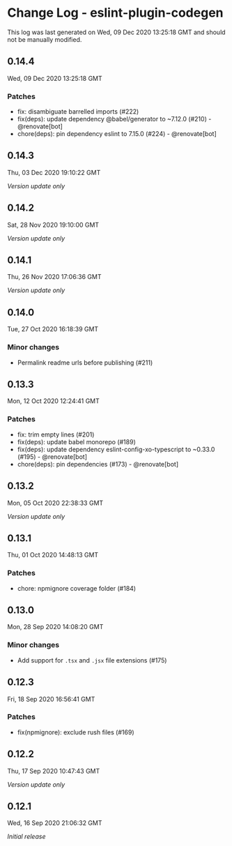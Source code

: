 # Change Log - eslint-plugin-codegen

This log was last generated on Wed, 09 Dec 2020 13:25:18 GMT and should not be manually modified.

## 0.14.4
Wed, 09 Dec 2020 13:25:18 GMT

### Patches

- fix: disambiguate barrelled imports (#222)
- fix(deps): update dependency @babel/generator to ~7.12.0 (#210) - @renovate[bot]
- chore(deps): pin dependency eslint to 7.15.0 (#224) - @renovate[bot]

## 0.14.3
Thu, 03 Dec 2020 19:10:22 GMT

_Version update only_

## 0.14.2
Sat, 28 Nov 2020 19:10:00 GMT

_Version update only_

## 0.14.1
Thu, 26 Nov 2020 17:06:36 GMT

_Version update only_

## 0.14.0
Tue, 27 Oct 2020 16:18:39 GMT

### Minor changes

- Permalink readme urls before publishing (#211)

## 0.13.3
Mon, 12 Oct 2020 12:24:41 GMT

### Patches

- fix: trim empty lines (#201)
- fix(deps): update babel monorepo (#189)
- fix(deps): update dependency eslint-config-xo-typescript to ~0.33.0 (#195) - @renovate[bot]
- chore(deps): pin dependencies (#173) - @renovate[bot]

## 0.13.2
Mon, 05 Oct 2020 22:38:33 GMT

_Version update only_

## 0.13.1
Thu, 01 Oct 2020 14:48:13 GMT

### Patches

- chore: npmignore coverage folder (#184)

## 0.13.0
Mon, 28 Sep 2020 14:08:20 GMT

### Minor changes

- Add support for `.tsx` and `.jsx` file extensions (#175)

## 0.12.3
Fri, 18 Sep 2020 16:56:41 GMT

### Patches

- fix(npmignore): exclude rush files (#169)

## 0.12.2
Thu, 17 Sep 2020 10:47:43 GMT

_Version update only_

## 0.12.1
Wed, 16 Sep 2020 21:06:32 GMT

_Initial release_

